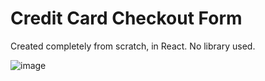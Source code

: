 # Credit Card Checkout Form
Created completely from scratch, in React. No library used.

![image](https://user-images.githubusercontent.com/13731210/67820396-0b8dbc80-fadf-11e9-9985-44405611c415.png)
